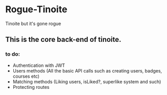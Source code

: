 # Rogue-Tinoite
Tinoite but it's gone rogue

## This is the core back-end of tinoite.

### to do:
 - Authentication with JWT
 - Users methods (All the basic API calls such as creating users, badges, courses etc)
 - Matching methods (Liking users, isLiked?, superlike system and such)
 - Protecting routes
